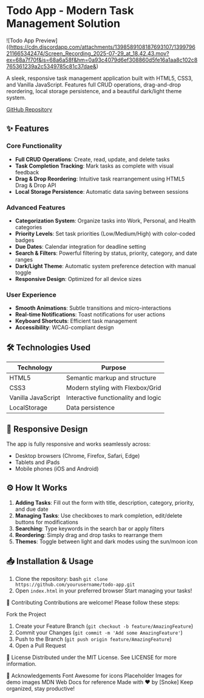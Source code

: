 # Todo App - Modern Task Management Solution

![Todo App Preview]((https://cdn.discordapp.com/attachments/1398589108187693107/1399796211665342474/Screen_Recording_2025-07-29_at_18.42.43.mov?ex=68a7f70f&is=68a6a58f&hm=0a93c4079d6ef308860d5fe16a1aa8c102c8765361239a2c5349785c81c37dae&)

A sleek, responsive task management application built with HTML5, CSS3, and Vanilla JavaScript. Features full CRUD operations, drag-and-drop reordering, local storage persistence, and a beautiful dark/light theme system.

[GitHub Repository](https://github.com/Snoke988/Todo-app)

## ✨ Features

### Core Functionality
- **Full CRUD Operations**: Create, read, update, and delete tasks
- **Task Completion Tracking**: Mark tasks as complete with visual feedback
- **Drag & Drop Reordering**: Intuitive task rearrangement using HTML5 Drag & Drop API
- **Local Storage Persistence**: Automatic data saving between sessions

### Advanced Features
- **Categorization System**: Organize tasks into Work, Personal, and Health categories
- **Priority Levels**: Set task priorities (Low/Medium/High) with color-coded badges
- **Due Dates**: Calendar integration for deadline setting
- **Search & Filters**: Powerful filtering by status, priority, category, and date ranges
- **Dark/Light Theme**: Automatic system preference detection with manual toggle
- **Responsive Design**: Optimized for all device sizes

### User Experience
- **Smooth Animations**: Subtle transitions and micro-interactions
- **Real-time Notifications**: Toast notifications for user actions
- **Keyboard Shortcuts**: Efficient task management
- **Accessibility**: WCAG-compliant design

## 🛠️ Technologies Used

| Technology       | Purpose                                  |
|------------------|------------------------------------------|
| HTML5            | Semantic markup and structure            |
| CSS3             | Modern styling with Flexbox/Grid         |
| Vanilla JavaScript | Interactive functionality and logic     |
| LocalStorage     | Data persistence                         |

## 📱 Responsive Design

The app is fully responsive and works seamlessly across:
- Desktop browsers (Chrome, Firefox, Safari, Edge)
- Tablets and iPads
- Mobile phones (iOS and Android)

## ⚙️ How It Works

1. **Adding Tasks**: Fill out the form with title, description, category, priority, and due date
2. **Managing Tasks**: Use checkboxes to mark completion, edit/delete buttons for modifications
3. **Searching**: Type keywords in the search bar or apply filters
4. **Reordering**: Simply drag and drop tasks to rearrange them
5. **Themes**: Toggle between light and dark modes using the sun/moon icon

## 📥 Installation & Usage

1. Clone the repository:
   bash
`git clone https://github.com/yourusername/todo-app.git`
2. Open `index.html` in your preferred browser
Start managing your tasks!

🤝 Contributing
Contributions are welcome! Please follow these steps:

Fork the Project
1. Create your Feature Branch (`git checkout -b feature/AmazingFeature`)
2. Commit your Changes (`git commit -m 'Add some AmazingFeature'`)
3. Push to the Branch (`git push origin feature/AmazingFeature`)
4. Open a Pull Request

📄 License
Distributed under the MIT License. See LICENSE for more information.

🌟 Acknowledgements
Font Awesome for icons
Placeholder Images for demo images
MDN Web Docs for reference
Made with ❤️ by [Snoke]
Keep organized, stay productive!
